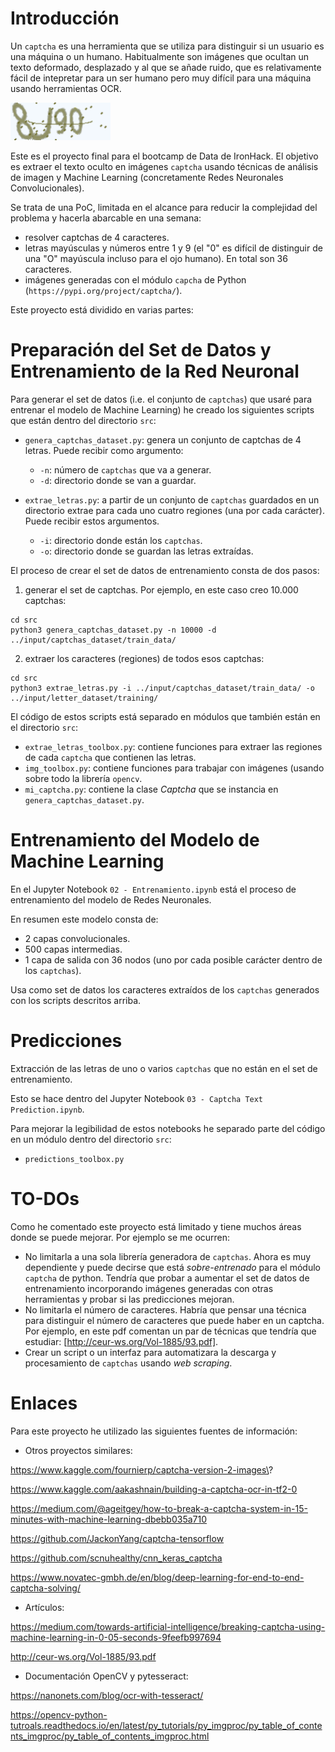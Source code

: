 # Introducción
Un `captcha` es una herramienta que se utiliza para distinguir si un usuario es una máquina o un humano. Habitualmente son imágenes que ocultan un texto deformado, desplazado y al que se añade ruido, que es relativamente fácil de intepretar para un ser humano pero muy difícil para una máquina usando herramientas OCR.

![ejemplo](/static/images/8J90.png)

Este es el proyecto final para el bootcamp de Data de IronHack. El objetivo es extraer el texto oculto en imágenes `captcha` usando técnicas de análisis de imagen y Machine Learning (concretamente Redes Neuronales Convolucionales). 

Se trata de una PoC, limitada en el alcance para reducir la complejidad del problema y hacerla abarcable en una semana:
* resolver captchas de 4 caracteres.
* letras mayúsculas y números entre 1 y 9 (el "0" es difícil de distinguir de una "O" mayúscula incluso para el ojo humano). En total son 36 caracteres. 
* imágenes generadas con el módulo `capcha` de Python (`https://pypi.org/project/captcha/`).

Este proyecto está dividido en varias partes:

# Preparación del Set de Datos y Entrenamiento de la Red Neuronal
Para generar el set de datos (i.e. el conjunto de `captchas`) que usaré para entrenar el modelo de Machine Learning) he creado los siguientes scripts que están dentro del directorio `src`:

* `genera_captchas_dataset.py`: genera un conjunto de captchas de 4 letras. Puede recibir como argumento:
  * `-n`: número de `captchas` que va a generar.
  * `-d`: directorio donde se van a guardar.
 
* `extrae_letras.py`: a partir de un conjunto de `captchas` guardados en un directorio extrae para cada uno cuatro regiones (una por cada carácter). Puede recibir estos argumentos.
  * `-i`: directorio donde están los `captchas`.
  * `-o`: directorio donde se guardan las letras extraídas.
 
El proceso de crear el set de datos de entrenamiento consta de dos pasos:
1. generar el set de captchas. Por ejemplo, en este caso creo 10.000 captchas:
```
cd src
python3 genera_captchas_dataset.py -n 10000 -d ../input/captchas_dataset/train_data/
```

2. extraer los caracteres (regiones) de todos esos captchas:
```
cd src
python3 extrae_letras.py -i ../input/captchas_dataset/train_data/ -o ../input/letter_dataset/training/
```

El código de estos scripts está separado en módulos que también están en el directorio `src`:
* `extrae_letras_toolbox.py`: contiene funciones para extraer las regiones de cada `captcha` que contienen las letras.
* `img_toolbox.py`: contiene funciones para trabajar con imágenes (usando sobre todo la librería `opencv`.
* `mi_captcha.py`: contiene la clase *Captcha* que se instancia en `genera_captchas_dataset.py`.
# Entrenamiento del Modelo de Machine Learning
En el Jupyter Notebook `02 - Entrenamiento.ipynb` está el proceso de entrenamiento del modelo de Redes Neuronales.

En resumen este modelo consta de:
* 2 capas convolucionales.
* 500 capas intermedias.
* 1 capa de salida con 36 nodos (uno por cada posible carácter dentro de los `captchas`).

Usa como set de datos los caracteres extraídos de los `captchas` generados con los scripts descritos arriba.
# Predicciones
Extracción de las letras de uno o varios `captchas` que no están en el set de entrenamiento.

Esto se hace dentro del Jupyter Notebook `03 - Captcha Text Prediction.ipynb`.

Para mejorar la legibilidad de estos notebooks he separado parte del código en un módulo dentro del directorio `src`: 
* `predictions_toolbox.py`
# TO-DOs
Como he comentado este proyecto está limitado y tiene muchos áreas donde se puede mejorar. Por ejemplo se me ocurren:
* No limitarla a una sola librería generadora de `captchas`. Ahora es muy dependiente y puede decirse que está *sobre-entrenado* para el módulo `captcha` de python. Tendría que probar a aumentar el set de datos de entrenamiento incorporando imágenes generadas con otras herramientas y probar si las predicciones mejoran.
* No limitarla el número de caracteres. Habría que pensar una técnica para distinguir el número de caracteres que puede haber en un captcha. Por ejemplo, en este pdf comentan un par de técnicas que tendría que estudiar: [http://ceur-ws.org/Vol-1885/93.pdf].
* Crear un script o un interfaz para automatizara la descarga y procesamiento de `captchas` usando *web scraping*.
# Enlaces
Para este proyecto he utilizado las siguientes fuentes de información:
* Otros proyectos similares:

https://www.kaggle.com/fournierp/captcha-version-2-images\?

https://www.kaggle.com/aakashnain/building-a-captcha-ocr-in-tf2-0

https://medium.com/@ageitgey/how-to-break-a-captcha-system-in-15-minutes-with-machine-learning-dbebb035a710

https://github.com/JackonYang/captcha-tensorflow

https://github.com/scnuhealthy/cnn_keras_captcha

https://www.novatec-gmbh.de/en/blog/deep-learning-for-end-to-end-captcha-solving/
* Artículos:

https://medium.com/towards-artificial-intelligence/breaking-captcha-using-machine-learning-in-0-05-seconds-9feefb997694

http://ceur-ws.org/Vol-1885/93.pdf
* Documentación OpenCV y pytesseract:

https://nanonets.com/blog/ocr-with-tesseract/

https://opencv-python-tutroals.readthedocs.io/en/latest/py_tutorials/py_imgproc/py_table_of_contents_imgproc/py_table_of_contents_imgproc.html
